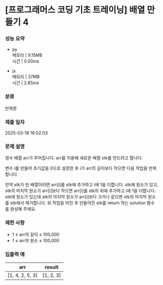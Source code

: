 # [프로그래머스 코딩 기초 트레이닝] 배열 만들기 4

### 성능 요약

- py  
  메모리 | 9.15MB  
  시간 | 0.00ms

- js  
  메모리 | 37MB  
  시간 | 2.85ms

### 분류

반복문

### 제출 일자

2025-03-18 16:02:03

### 문제 설명

정수 배열 arr가 주어집니다. arr를 이용해 새로운 배열 stk를 만드려고 합니다.

변수 i를 만들어 초기값을 0으로 설정한 후 i가 arr의 길이보다 작으면 다음 작업을 반복합니다.

만약 stk가 빈 배열이라면 arr[i]를 stk에 추가하고 i에 1을 더합니다.
stk에 원소가 있고, stk의 마지막 원소가 arr[i]보다 작으면 arr[i]를 stk의 뒤에 추가하고 i에 1을 더합니다.
stk에 원소가 있는데 stk의 마지막 원소가 arr[i]보다 크거나 같으면 stk의 마지막 원소를 stk에서 제거합니다.
위 작업을 마친 후 만들어진 stk를 return 하는 solution 함수를 완성해 주세요.

### 제한 사항

- 1 ≤ arr의 길이 ≤ 100,000
- 1 ≤ arr의 원소 ≤ 100,000

### 입출력 예

| arr             | result    |
| --------------- | --------- |
| [1, 4, 2, 5, 3] | [1, 2, 3] |
